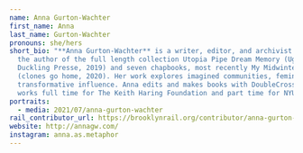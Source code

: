 ```yaml
---
name: Anna Gurton-Wachter
first_name: Anna
last_name: Gurton-Wachter
pronouns: she/hers
short_bio: "**Anna Gurton-Wachter** is a writer, editor, and archivist. She is
  the author of the full length collection Utopia Pipe Dream Memory (Ugly
  Duckling Presse, 2019) and seven chapbooks, most recently My Midwinter Poem
  (clones go home, 2020). Her work explores imagined communities, feminisms, and
  transformative influence. Anna edits and makes books with DoubleCross Press,
  works full time for The Keith Haring Foundation and part time for NYU. "
portraits:
  - media: 2021/07/anna-gurton-wachter
rail_contributor_url: https://brooklynrail.org/contributor/anna-gurton-wachter
website: http://annagw.com/
instagram: anna.as.metaphor
---
```

